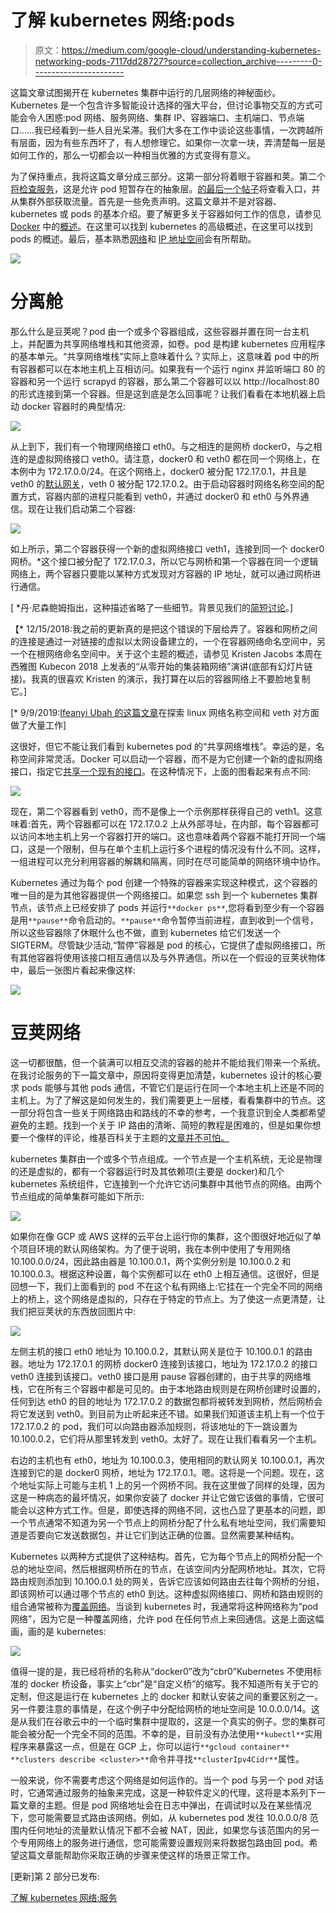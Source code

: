 # 了解 kubernetes 网络:pods

> 原文：<https://medium.com/google-cloud/understanding-kubernetes-networking-pods-7117dd28727?source=collection_archive---------0----------------------->

这篇文章试图揭开在 kubernetes 集群中运行的几层网络的神秘面纱。Kubernetes 是一个包含许多智能设计选择的强大平台，但讨论事物交互的方式可能会令人困惑:pod 网络、服务网络、集群 IP、容器端口、主机端口、节点端口……我已经看到一些人目光呆滞。我们大多在工作中谈论这些事情，一次跨越所有层面，因为有些东西坏了，有人想修理它。如果你一次拿一块，弄清楚每一层是如何工作的，那么一切都会以一种相当优雅的方式变得有意义。

为了保持重点，我将这篇文章分成三部分。这第一部分将着眼于容器和荚。第二个[将检查服务](/@betz.mark/understanding-kubernetes-networking-services-f0cb48e4cc82)，这是允许 pod 短暂存在的抽象层。[的最后一个帖子](/@betz.mark/understanding-kubernetes-networking-ingress-1bc341c84078)将查看入口，并从集群外部获取流量。首先是一些免责声明。这篇文章并不是对容器、kubernetes 或 pods 的基本介绍。要了解更多关于容器如何工作的信息，请参见 [Docker](https://www.docker.com/) 中的[概述](https://docs.docker.com/engine/docker-overview/#the-underlying-technology)。在这里可以找到 kubernetes 的高级概述，在这里可以找到 pods 的概述。最后，基本熟悉[网络](https://www.digitalocean.com/community/tutorials/an-introduction-to-networking-terminology-interfaces-and-protocols)和 [IP 地址空间](https://www.digitalocean.com/community/tutorials/understanding-ip-addresses-subnets-and-cidr-notation-for-networking)会有所帮助。

![](img/0ca67633514f62ee8d1e6465ea02be8f.png)

# 分离舱

那么什么是豆荚呢？pod 由一个或多个容器组成，这些容器并置在同一台主机上，并配置为共享网络堆栈和其他资源，如卷。pod 是构建 kubernetes 应用程序的基本单元。“共享网络堆栈”实际上意味着什么？实际上，这意味着 pod 中的所有容器都可以在本地主机上互相访问。如果我有一个运行 nginx 并监听端口 80 的容器和另一个运行 scrapyd 的容器，那么第二个容器可以以 http://localhost:80 的形式连接到第一个容器。但是这到底是怎么回事呢？让我们看看在本地机器上启动 docker 容器时的典型情况:

![](img/4ff863de357a6e4e11fb6593f93facf2.png)

从上到下，我们有一个物理网络接口 eth0。与之相连的是网桥 docker0，与之相连的是虚拟网络接口 veth0。请注意，docker0 和 veth0 都在同一个网络上，在本例中为 172.17.0.0/24。在这个网络上，docker0 被分配 172.17.0.1，并且是 veth0 的[默认网关](https://en.wikipedia.org/wiki/Default_gateway)，veth 0 被分配 172.17.0.2。由于启动容器时网络名称空间的配置方式，容器内部的进程只能看到 veth0，并通过 docker0 和 eth0 与外界通信。现在让我们启动第二个容器:

![](img/bdf4d11d8ce9d3642f9a41ad052941b3.png)

如上所示，第二个容器获得一个新的虚拟网络接口 veth1，连接到同一个 docker0 网桥。*这个接口被分配了 172.17.0.3，所以它与网桥和第一个容器在同一个逻辑网络上，两个容器只要能以某种方式发现对方容器的 IP 地址，就可以通过网桥进行通信。

[ *丹·尼森鲍姆指出，这种描述省略了一些细节。背景见我们的[简短讨论](/@dannissenbaum?source=post_header_lockup)。]

【* 12/15/2018:我之前的更新真的是把这个错误的下层给弄了。容器和网桥之间的连接是通过一对链接的虚拟以太网设备建立的，一个在容器网络命名空间中，另一个在根网络命名空间中。关于这个主题的概述，请参见 Kristen Jacobs 本周在西雅图 Kubecon 2018 上发表的“从零开始的集装箱网络”演讲(底部有幻灯片链接)。我真的很喜欢 Kristen 的演示，我打算在以后的容器网络上不要脸地复制它。]

[* 9/9/2019:[Ifeanyi Ubah 的这篇文章](http://ifeanyi.co/posts/linux-namespaces-part-4/)在探索 linux 网络名称空间和 veth 对方面做了大量工作]

这很好，但它不能让我们看到 kubernetes pod 的“共享网络堆栈”。幸运的是，名称空间非常灵活。Docker 可以启动一个容器，而不是为它创建一个新的虚拟网络接口，指定它[共享一个现有的接口](https://docs.docker.com/engine/reference/run/#network-settings)。在这种情况下，上面的图看起来有点不同:

![](img/c5a7b40961fd2c82f0157bf9b19fc4fb.png)

现在，第二个容器看到 veth0，而不是像上一个示例那样获得自己的 veth1。这意味着:首先，两个容器都可以在 172.17.0.2 上从外部寻址，在内部，每个容器都可以访问本地主机上另一个容器打开的端口。这也意味着两个容器不能打开同一个端口，这是一个限制，但与在单个主机上运行多个进程的情况没有什么不同。这样，一组进程可以充分利用容器的解耦和隔离，同时在尽可能简单的网络环境中协作。

Kubernetes 通过为每个 pod 创建一个特殊的容器来实现这种模式，这个容器的唯一目的是为其他容器提供一个网络接口。如果您 ssh 到一个 kubernetes 集群节点，该节点上已经安排了 pods 并运行`**docker ps**`,您将看到至少有一个容器是用`**pause**`命令启动的。`**pause**`命令暂停当前进程，直到收到一个信号，所以这些容器除了休眠什么也不做，直到 kubernetes 给它们发送一个 SIGTERM。尽管缺少活动,“暂停”容器是 pod 的核心，它提供了虚拟网络接口，所有其他容器将使用该接口相互通信以及与外界通信。所以在一个假设的豆荚状物体中，最后一张图片看起来像这样:

![](img/14adb35b7e3fe87e73a492b72be5f48a.png)

# 豆荚网络

这一切都很酷，但一个装满可以相互交流的容器的舱并不能给我们带来一个系统。在我讨论服务的下一篇文章中，原因将变得更加清楚，kubernetes 设计的核心要求 pods 能够与其他 pods 通信，不管它们是运行在同一个本地主机上还是不同的主机上。为了了解这是如何发生的，我们需要更上一层楼，看看集群中的节点。这一部分将包含一些关于网络路由和路线的不幸的参考，一个我意识到全人类都希望避免的主题。找到一个关于 IP 路由的清晰、简短的教程是困难的，但是如果你想要一个像样的评论，维基百科关于主题的[文章并不可怕。](https://en.wikipedia.org/wiki/Routing_table)

kubernetes 集群由一个或多个节点组成。一个节点是一个主机系统，无论是物理的还是虚拟的，都有一个容器运行时及其依赖项(主要是 docker)和几个 kubernetes 系统组件，它连接到一个允许它访问集群中其他节点的网络。由两个节点组成的简单集群可能如下所示:

![](img/66ce9698e90f6464d891f3435520c307.png)

如果你在像 GCP 或 AWS 这样的云平台上运行你的集群，这个图很好地近似了单个项目环境的默认网络架构。为了便于说明，我在本例中使用了专用网络 10.100.0.0/24，因此路由器是 10.100.0.1，两个实例分别是 10.100.0.2 和 10.100.0.3。根据这种设置，每个实例都可以在 eth0 上相互通信。这很好，但是回想一下，我们上面看到的 pod 不在这个私有网络上:它挂在一个完全不同的网络上的桥上，这个网络是虚拟的，只存在于特定的节点上。为了使这一点更清楚，让我们把豆荚状的东西放回图片中:

![](img/53b8bf7a94073ea78170d2feb0980f09.png)

左侧主机的接口 eth0 地址为 10.100.0.2，其默认网关是位于 10.100.0.1 的路由器。地址为 172.17.0.1 的网桥 docker0 连接到该接口，地址为 172.17.0.2 的接口 veth0 连接到该接口。veth0 接口是用 pause 容器创建的，由于共享的网络堆栈，它在所有三个容器中都是可见的。由于本地路由规则是在网桥创建时设置的，任何到达 eth0 的目的地址为 172.17.0.2 的数据包都将被转发到网桥，然后网桥会将它发送到 veth0。到目前为止听起来还不错。如果我们知道该主机上有一个位于 172.17.0.2 的 pod，我们可以向路由器添加规则，将该地址的下一跳设置为 10.100.0.2，它们将从那里转发到 veth0。太好了。现在让我们看看另一个主机。

右边的主机也有 eth0，地址为 10.100.0.3，使用相同的默认网关 10.100.0.1，再次连接到它的是 docker0 网桥，地址为 172.17.0.1。嗯。这将是一个问题。现在，这个地址实际上可能与主机 1 上的另一个网桥不同。我在这里做了同样的处理，因为这是一种病态的最坏情况，如果你安装了 docker 并让它做它该做的事情，它很可能会以这种方式工作。但是，即使选择的网络不同，这也凸显了更基本的问题，即一个节点通常不知道为另一个节点上的网桥分配了什么私有地址空间，我们需要知道是否要向它发送数据包，并让它们到达正确的位置。显然需要某种结构。

Kubernetes 以两种方式提供了这种结构。首先，它为每个节点上的网桥分配一个总的地址空间，然后根据网桥所在的节点，在该空间内分配网桥地址。其次，它将路由规则添加到 10.100.0.1 处的网关，告诉它应该如何路由去往每个网桥的分组，即该网桥可以通过哪个节点的 eth0 到达。这种虚拟网络接口、网桥和路由规则的组合通常被称为[覆盖网络](https://en.wikipedia.org/wiki/Overlay_network)。当谈到 kubernetes 时，我通常将这种网络称为“pod 网络”，因为它是一种覆盖网络，允许 pod 在任何节点上来回通信。这是上面这幅画，画的是 kubernetes:

![](img/23a16ea6b5a91b242ac819c94b37d1eb.png)

值得一提的是，我已经将桥的名称从“docker0”改为“cbr0”Kubernetes 不使用标准的 docker 桥设备，事实上“cbr”是“自定义桥”的缩写。我不知道所有关于它的定制，但这是运行在 kubernetes 上的 docker 和默认安装之间的重要区别之一。另一件要注意的事情是，在这个例子中分配给网桥的地址空间是 10.0.0.0/14。这是从我们在谷歌云中的一个临时集群中提取的，这是一个真实的例子。您的集群可能会被分配一个完全不同的范围。不幸的是，目前没有办法使用`**kubectl**`实用程序来暴露这一点，但是在 GCP 上，你可以运行`**gcloud container** **clusters describe <cluster>**`命令并寻找`**clusterIpv4Cidr**`属性。

一般来说，你不需要考虑这个网络是如何运作的。当一个 pod 与另一个 pod 对话时，它通常通过服务的抽象来完成，这是一种软件定义的代理，这将是本系列下一篇文章的主题。但是 pod 网络地址会在日志中弹出，在调试时以及在某些情况下，您可能需要显式路由该网络。例如，从 kubernetes pod 发往 10.0.0.0/8 范围内任何地址的流量默认情况下都不会被 NAT，因此，如果您与该范围内的另一个专用网络上的服务进行通信，您可能需要设置规则来将数据包路由回 pod。希望这篇文章能帮助你采取正确的步骤来使这样的场景正常工作。

[更新]第 2 部分已发布:

[了解 kubernetes 网络:服务](/@betz.mark/understanding-kubernetes-networking-services-f0cb48e4cc82)